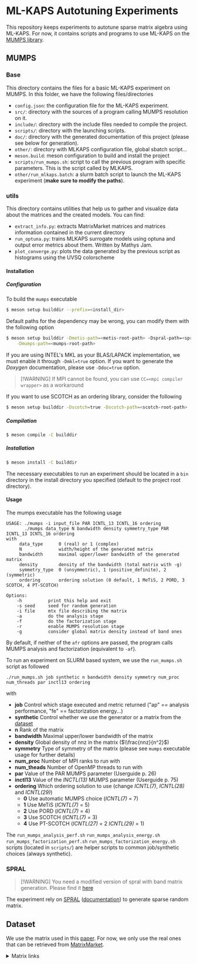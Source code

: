 # ML-KAPS Autotuning Experiments

This repository keeps experiments to autotune sparse matrix algebra using ML-KAPS.
For now, it contains scripts and programs to use ML-KAPS on the [MUMPS library](https://mumps-solver.org).

## MUMPS

### Base

This directory contains the files for a basic ML-KAPS experiment on MUMPS.
In this folder, we have the following files/directories

- `config.json`: the configuration file for the ML-KAPS experiment.
- `src/`: directory with the sources of a program calling MUMPS resolution on it.
- `include/`: directory with the include files needed to compile the project.
- `scripts/`: directory with the launching scripts.
- `doc/`: directory with the generated documentation of this project (please see below for generation).
- `other/`: directory with MLKAPS configuration file, global sbatch script...
- `meson.build`: meson configuration to build and install the project
- `scripts/run_mumps.sh`: script to call the previous program with specific parameters. This is the script called by MLKAPS.
- `other/run_mlkaps.batch`: a slurm batch script to launch the ML-KAPS experiment (**make sure to modify the paths**).

### utils

This directory contains utilities that help us to gather and visualize data about the matrices and the created models.
You can find:

- `extract_info.py`: extracts MatrixMarket matrices and matrices information contained in the current directory
- `run_optuna.py`: trains MLKAPS surrogate models using optuna and output error metrics about them. Written by Mathys Jam.
- `plot_converge.py`: plots the data generated by the previous script as histograms using the UVSQ colorscheme

#### Installation

##### Configuration

To build the `mumps` executable

```sh
$ meson setup builddir --prefix=<install_dir>
```

Default paths for the dependency may be wrong, you can modify them with the following option

```sh
$ meson setup builddir -Dmetis-path=<metis-root-path> -Dspral-path=<spral-root-path>\
    -Dmumps-path=<mumps-root-path>
```

If you are using INTEL's MKL as your BLAS/LAPACK implementation, we must enable it through `-Dmkl=true` option.
If you want to generate the *Doxygen* documentation, please use `-Ddoc=true` option.

> \[!WARNING\]
> If MPI cannot be found, you can use `CC=<mpi compiler wrapper>` as a workaround

If you want to use SCOTCH as an ordering library, consider the following

```sh
$ meson setup builddir -Dscotch=true -Dscotch-path=<scotch-root-path>
```

##### Compilation

```sh
$ meson compile -C builddir
```

##### Installation

```sh
$ meson install -C builddir
```

The necessary executables to run an experiment should be located in a `bin` directory in the install directory you specified
(default to the project root directory).

#### Usage

The mumps executable has the following usage

```
USAGE: ./mumps -i input_file PAR ICNTL_13 ICNTL_16 ordering
       ./mumps data_type N bandwidth density symmetry_type PAR ICNTL_13 ICNTL_16 ordering
with
     data_type      0 (real) or 1 (complex)
     N              width/height of the generated matrix
     bandwidth      maximal upper/lower bandwidth of the generated matrix
     density        density of the bandwidth (total matrix with -g)
     symmetry_type  0 (unsymmetric), 1 (positive_definite), 2 (symmetric)
     ordering       ordering solution (0 default, 1 MeTiS, 2 PORD, 3 SCOTCH, 4 PT-SCOTCH)

Options:
    -h	        print this help and exit
    -s seed 	seed for random generation
    -i file     mtx file describing the matrix
    -a          do the analysis stage
    -f          do the factorization stage
    -r          enable MUMPS resolution stage
    -g          consider global matrix density instead of band ones
```

By default, if neither of the `afr` options are passed, the program calls MUMPS analysis and factorization
(equivalent to `-af`).

To run an experiment on SLURM based system, we use the `run_mumps.sh` script as followed

```
./run_mumps.sh job synthetic n bandwidth density symmetry num_proc num_threads par inctl13 ordering
```

with

- **job** Control which stage executed and metric returned ("ap" == analysis performance, "fe" == factorization energy...)
- **synthetic** Control whether we use the generator or a matrix from the [dataset](#Dataset)
- **n** Rank of the matrix
- **bandwidth** Maximal upper/lower bandwidth of the matrix
- **density** Global density of nnz in the matrix ($\\frac{nnz}{n^2}$)
- **symmetry** Type of symmetry of the matrix (please see `mumps` executable usage for further details)
- **num_proc** Number of MPI ranks to run with
- **num_theads** Number of OpenMP threads to run with
- **par** Value of the PAR MUMPS parameter (Userguide p. 26)
- **inctl13** Value of the _INCTL(13)_ MUMPS parameter (Userguide p. 75)
- **ordering** Which ordering solution to use (change _ICNTL(7)_, _ICNTL(28)_ and _ICNTL(29)_)
  - **0** Use automatic MUMPS choice (_ICNTL(7)_ = 7)
  - **1** Use MeTiS (_ICNTL(7)_ = 5)
  - **2** Use PORD  (_ICNTL(7)_ = 4)
  - **3** Use SCOTCH (_ICNTL(7)_ = 3)
  - **4** Use PT-SCOTCH (_ICNTL(27)_ = 2 _ICNTL(29)_ = 1)

The `run_mumps_analysis_perf.sh` `run_mumps_analysis_energy.sh` `run_mumps_factorization_perf.sh` `run_mumps_factorization_energy.sh`
scripts (located in `scripts/`) are helper scripts to common job/synthetic choices (always synthetic).

### SPRAL

> \[!WARNING\]
> You need a modified version of spral with band matrix generation.
> Please find it [here](https://github.com/corentinbeaulieu/spral-band-matrix-generator)

The experiment rely on [SPRAL](https://github.com/ralna/spral) ([documentation](https://www.numerical.rl.ac.uk/spral/doc/latest/C/))
to generate sparse random matrix.

## Dataset

We use the matrix used in this [paper](https://hal.science/hal-03536031v1/document).
For now, we only use the real ones that can be retrieved from [MatrixMarket](https://sparse.tamu.edu/).

<details>
<summary> Matrix links </summary>

This matrix denoted with * aren't used until we can figure out a way to overcome the memory issue.

2. ss: https://sparse.tamu.edu/VLSI/ss
1. nlpkkt80: https://sparse.tamu.edu/Schenk/nlpkkt80 \*
1. Serena: https://sparse.tamu.edu/Janna/Serena
1. Geo_1438: https://sparse.tamu.edu/Janna/Geo_1438
1. ML_Geer: https://sparse.tamu.edu/Janna/ML_Geer \*
1. Transport: https://sparse.tamu.edu/Janna/Transport
1. Bump_2911: https://sparse.tamu.edu/Janna/Bump_2911
1. vas_stokes_1M: https://sparse.tamu.edu/VLSI/vas_stokes_1M
1. Hook_1498: https://sparse.tamu.edu/Janna/Hook_1498
1. Queen_4147: https://sparse.tamu.edu/Janna/Queen_4147 \*
1. dielFilterV2real: https://sparse.tamu.edu/Dziekonski/dielFilterV2real
1. Flan_1565: https://sparse.tamu.edu/Janna/Flan_1565 \*
1. PFlow_742: https://sparse.tamu.edu/Janna/PFlow_742
1. Cube_Coup_dt0: https://sparse.tamu.edu/Janna/Cube_Coup_dt0 \*
1. Long_Coup_dt0: https://sparse.tamu.edu/Janna/Long_Coup_dt0 \*

</details>
